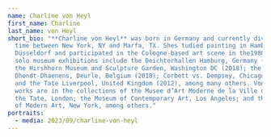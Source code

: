```yaml
---
name: Charline von Heyl
first_name: Charline
last_name: von Heyl
short_bio: "**Charline von Heyl** was born in Germany and currently divides her
  time between New York, NY and Marfa, TX. Shes tudied painting in Hamburg and
  Düsseldorf and participated in the Cologne-based art scene in the1980s. Recent
  solo museum exhibitions include the Deichtorhallen Hamburg, Germany (2018) and
  the Hirshhorn Museum and Sculpture Garden, Washington DC (2018); the Museum
  Dhondt-Dhaenens, Deurle, Belgium (2018); Corbett vs. Dempsey, Chicago (2015);
  and the Tate Liverpool, United Kingdom (2012), among many others. Von Heyl’s
  works are in the collections of the Musee d’Art Moderne de la Ville de Paris;
  the Tate, London; the Museum of Contemporary Art, Los Angeles; and the Museum
  of Modern Art, New York, among others."
portraits:
  - media: 2023/09/charline-von-heyl
---
```

